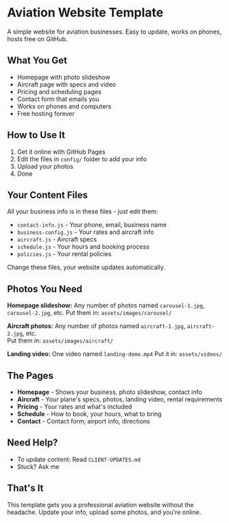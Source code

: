 # Aviation Website Template

A simple website for aviation businesses. Easy to update, works on phones, hosts free on GitHub.

## What You Get

- Homepage with photo slideshow
- Aircraft page with specs and video
- Pricing and scheduling pages
- Contact form that emails you
- Works on phones and computers
- Free hosting forever

## How to Use It

1. Get it online with GitHub Pages
2. Edit the files in `config/` folder to add your info
3. Upload your photos
4. Done

## Your Content Files

All your business info is in these files - just edit them:

- `contact-info.js` - Your phone, email, business name
- `business-config.js` - Your rates and aircraft info  
- `aircraft.js` - Aircraft specs
- `schedule.js` - Your hours and booking process
- `policies.js` - Your rental policies

Change these files, your website updates automatically.

## Photos You Need

**Homepage slideshow:** Any number of photos named `carousel-1.jpg`, `carousel-2.jpg`, etc.
Put them in: `assets/images/carousel/`

**Aircraft photos:** Any number of photos named `aircraft-1.jpg`, `aircraft-2.jpg`, etc.  
Put them in: `assets/images/aircraft/`

**Landing video:** One video named `landing-demo.mp4`
Put it in: `assets/videos/`

## The Pages

- **Homepage** - Shows your business, photo slideshow, contact info
- **Aircraft** - Your plane's specs, photos, landing video, rental requirements
- **Pricing** - Your rates and what's included
- **Schedule** - How to book, your hours, what to bring
- **Contact** - Contact form, airport info, directions

## Need Help?

- To update content: Read `CLIENT-UPDATES.md`
- Stuck? Ask me

## That's It

This template gets you a professional aviation website without the headache. Update your info, upload some photos, and you're online.